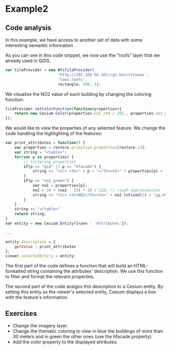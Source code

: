Example2
========

Code analysis
-------------

In this example, we have access to another set of data with some interesting semantic information.

As you can see in this code snippet, we now use the "roofs" layer that we already used in QGIS.

```Javascript
var tileProvider = new WfsTileProvider(
                       'http://192.168.56.101/cgi-bin/tinyows',
                       'tows:roofs',
                       rectangle, 500, 3);
```

We visualize the NO2 value of each building by changing the coloring function:

```Javascript
tileProvider.setColorFunction(function(properties){
    return new Cesium.Color(properties.no2_red / 255., properties.no2_green / 255., properties.no2_blue / 255.);
});
```

We would like to view the properties of any selected feature. We change the code handling the highlighting of the features:

```Javascript
var print_attributes = function() {
    var properties = restore.primitive.properties[restore.id];
    var string = "<table>";
    for(var p in properties) {
        // filtering properties
        if(p == "gid" || p == "hfacade") {
            string += "<tr> <th>" + p + "</th><th>" + properties[p] + "</th></tr>";
        }
        if(p == "no2_green") {
            var no2 = properties[p];
            no2 = 30 + (no2 - 25) * 10 / 115; // rough approximation
            string += "<tr> <th>NO2</th><th>" + no2.toFixed(2) + "µg.m^-3</th></tr>";
        }
    }
    string += "</table>"
    return string;
}
var entity = new Cesium.Entity({name : 'Attributes'});

...

entity.description = {
    getValue : print_attributes
};
viewer.selectedEntity = entity;
```

The first part of the code defines a function that will build an HTML-formatted string containing the attributes' description. We use this function to filter and format the relevant properties.

The second part of the code assigns this description to a Cesium entity. By setting this entity as the viewer's selected entity, Cesium displays a box with the feature's information.

Exercises
---------
* Change the imagery layer.
* Change the thematic coloring to view in blue the buildings of more than 30 meters and in green the other ones (use the hfacade property).
* Add the color property to the displayed attributes.